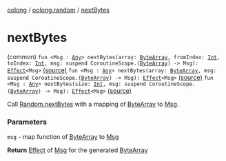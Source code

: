 [oolong](../index.md) / [oolong.random](index.md) / [nextBytes](./next-bytes.md)

# nextBytes

(common) `fun <Msg : `[`Any`](https://kotlinlang.org/api/latest/jvm/stdlib/kotlin/-any/index.html)`> nextBytes(array: `[`ByteArray`](https://kotlinlang.org/api/latest/jvm/stdlib/kotlin/-byte-array/index.html)`, fromIndex: `[`Int`](https://kotlinlang.org/api/latest/jvm/stdlib/kotlin/-int/index.html)`, toIndex: `[`Int`](https://kotlinlang.org/api/latest/jvm/stdlib/kotlin/-int/index.html)`, msg: suspend CoroutineScope.(`[`ByteArray`](https://kotlinlang.org/api/latest/jvm/stdlib/kotlin/-byte-array/index.html)`) -> Msg): `[`Effect`](../oolong/-effect.md)`<Msg>` [(source)](https://github.com/oolong-kt/oolong/tree/main/oolong/src/commonMain/kotlin/oolong/random/util.kt#L36)
`fun <Msg : `[`Any`](https://kotlinlang.org/api/latest/jvm/stdlib/kotlin/-any/index.html)`> nextBytes(array: `[`ByteArray`](https://kotlinlang.org/api/latest/jvm/stdlib/kotlin/-byte-array/index.html)`, msg: suspend CoroutineScope.(`[`ByteArray`](https://kotlinlang.org/api/latest/jvm/stdlib/kotlin/-byte-array/index.html)`) -> Msg): `[`Effect`](../oolong/-effect.md)`<Msg>` [(source)](https://github.com/oolong-kt/oolong/tree/main/oolong/src/commonMain/kotlin/oolong/random/util.kt#L49)
`fun <Msg : `[`Any`](https://kotlinlang.org/api/latest/jvm/stdlib/kotlin/-any/index.html)`> nextBytes(size: `[`Int`](https://kotlinlang.org/api/latest/jvm/stdlib/kotlin/-int/index.html)`, msg: suspend CoroutineScope.(`[`ByteArray`](https://kotlinlang.org/api/latest/jvm/stdlib/kotlin/-byte-array/index.html)`) -> Msg): `[`Effect`](../oolong/-effect.md)`<Msg>` [(source)](https://github.com/oolong-kt/oolong/tree/main/oolong/src/commonMain/kotlin/oolong/random/util.kt#L58)

Call [Random.nextBytes](https://kotlinlang.org/api/latest/jvm/stdlib/kotlin.random/-random/next-bytes.html) with a mapping of [ByteArray](https://kotlinlang.org/api/latest/jvm/stdlib/kotlin/-byte-array/index.html) to [Msg](next-bytes.md#Msg).

### Parameters

`msg` - map function of [ByteArray](https://kotlinlang.org/api/latest/jvm/stdlib/kotlin/-byte-array/index.html) to [Msg](next-bytes.md#Msg)

**Return**
[Effect](../oolong/-effect.md) of [Msg](next-bytes.md#Msg) for the generated [ByteArray](https://kotlinlang.org/api/latest/jvm/stdlib/kotlin/-byte-array/index.html)


